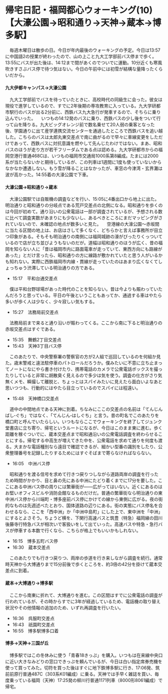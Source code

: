 # 帰宅日記・福岡都心ウォーキング(10)【大濠公園→昭和通り→天神→蔵本→博多駅】

<div class="section">　毎週木曜日は散歩の日。今日が年内最後のウォーキングの予定。今日は13:57に中国語2の授業が終わったので、山の上こと九大工学部前バス停まで歩く。13:55にバスが出た後は、14:12まで間があくのでついでに運動。10分近くも寒風吹きすさぶバス停で待つ気はない。今日の午前中には初雪が結構な量降ったくらいだから。

#### 九大伊都キャンパス→大濠公園

　九大工学部前でバスを待っていたときに、高校時代の同級生に会った。彼女は現役で進学しているので、すでに2年後期の専攻教育に入っている。九大学研都市駅行のバスが出る2分前に、西鉄バス九大急行が発車するので、そちらに乗り込んでいった。 　いつもの14:12発のバスに乗り、西鉄バスの少し後をついて行って山を降りる。九大ビッグオレンジ前で数名乗せて20人弱の乗客となった後、学園通りに出て産学連携交流センターを通過したところで西鉄バスを追い越した。こちらのバスは太郎丸東交差点で南に曲がるので早々に車線変更をしただけであって、西鉄バスに対抗意識を燃やして先んじたわけではない。まあ、昭和バスのほうが走り方が若干フリーダムである点は認める。九大学研都市からの福岡空港行普通468Cは、いつもの福岡市交通局1000系第8編成。たまには2000系が当たらないかと期待しているが、この列車は1週間に1度も使っていないからなかなか遭遇しない。もう雪が降ることはなかったが、車窓の今津湾・玄界灘は波が高かった。14:55着の大濠公園で下車。

#### 大濠公園→昭和通り→蔵本

　大濠公園駅では自販機の調査などを行い、15:05に4番出口から地上に出た。明治通りと昭和通りの分岐点である荒戸交差点の北側になる。昭和通りを歩くのは今回が初めて。通り沿いの公衆電話は一部が調査されているが、予想される数に比べて調査実数があまりにも少ないし、あるべきところにまだマッピングがされていないので、未確認の地点が数多いと見た。 　空港線の大濠公園～赤坂間に当たる区間の地上は、お店はさして多くなく、どちらかと言えば事務所が目立つ印象がある。そもそも明治通りの南側には福岡城跡の濠がぴったりくっついているので店が立ち並びようもないのだが。道幅は昭和通りのほうが広く、昔の福岡を知らない人に「昔は福岡市内に路面電車が走っていて、東西方向にも路線があった」とだけ言ったら、昭和通りの方に線路が敷かれていたと思う人がいるかも知れない。実際に西鉄福岡市内線・貫線が走っていたのはあまり広くなくてしょっちゅう渋滞している明治通りの方である。

* 15:17　平和台通交差点

　僕は平和台野球場があった時代のことを知らない。昔は今よりも賑わっていたんだろうと思っている。平日の午後ということもあってか、通過する車はやたら多いが歩く人は少なく、少々寂しい気もする。

* 15:27　法務局前交差点

　法務局前まで来ると通り沿いが賑わってくる。ここから南に下ると明治通りの赤坂交差点はすぐである。

* 15:35　舞鶴2丁目交差点
* 15:43　天神3丁目バス停

　このあたりで、中央警察署の警察官の方が2人組で巡回しているのを何組か見た。歳末警戒と違法駐停車のパトロールだろうか。僕みたいに不意に立ち止まってノートになにやら書き付けたり、携帯電話のカメラで公衆電話ボックスを撮ったりしていると非常に胡散臭く見えるので多少は気を使う。調査の仕方がさり気無くメモ、瞬撮して離脱と、ちょっとはスパイみたいに見えたら面白いよなあと思いつつも、行動的にはやたら目立っているのでスパイには程遠い。

* 15:48　天神橋口交差点

　道中の中間地点である天神に到着。ちなみにここの交差点の名前は「てんじんばし‐ぐち」ではなく、「てんじん‐はしぐち」と言う。昔の町名でこのあたりを橋口町と呼んでいたらしい。いつもならここでウォーキングを終了してジュンク堂書店に立ち寄り、帰宅というルートになるが、今日はこのまま東に進む。歩く距離を稼ぐついでに、蔵本交差点まで昭和通沿いの公衆電話調査を終わらせることにする。帰宅する中高生が増えてきた中を、公衆電話を求めて通りを何度も渡る。大まかな電話種別なら遠目で確認できるが、細かい型番の識別をしたり、公衆整理番号を記録したりするためにはすぐそばまで寄らなければならない。

* 16:05　中洲バス停

　昭和通りを渡る信号を求めて行きつ戻りつしながら道路両岸の調査を行ったため時間がかかり、目と鼻の先にある中洲にたどり着くまでに17分を要した。ここにある中洲バス停の周りには繁華街が――広がってはいない。近くにあるのはお堅いオフィスビルや消防会館なるものだけだ。普通の繁華街なら明治通りの東中洲バス停から川端町・博多座前バス停にかけての線から東側に広がる。夜の街的なものは先週述べたとおり、国体道路の辺りにある。街の実態にバス停名を合わせるなら、ここを「西中洲」か「中洲中島町」にした上で、東中洲を「中洲」にするとよさそう。ちょうど横を、下関行高速バスと筑豊（特急）福岡線の田川後藤寺行特急バスが相次いで客扱いをして出ていった。高速バスや特急・急行バスが停車する本数で行くなら、こちらが格上でもいいかもしれない。

* 16:15　博多五町バス停
* 16:30　蔵本交差点

　このあたりでも行きつ戻りつ、両岸の歩道を行き来しながら調査を続行。通常時天神から大博通りまで15分前後で歩くところを、約3倍の42分を掛けて蔵本交差点に到着。

#### 蔵本→大博通り→博多駅

　ここから南東に折れて、大博通りを進む。この区間はすでに公衆電話の調査が行われているが、その時からすでに3年が経過しているため、電話機の取り替え状況やその他情報の追加のため、いずれ再調査を行いたい。

* 16:36　呉服町交差点
* 16:43　祇園町交差点
* 16:55　博多駅博多口着

#### 博多→天神→三国が丘

　博多駅ではこの冬休みに使う「青春18きっぷ」を購入。いつもは在来線中央口に近い大きなみどりの窓口できっぷを頼んでいるが、今日は白い指定席券売機を使って買ってみた。切符を買った後はすぐに地下鉄博多駅に行き、17:06発、筑前前原行普通487C（303系K01編成）に乗る。天神では手早く雑誌を買い、毎度乗っている福岡（天神）17:25発の柳川行普通1171列車（8000形8061編成）で帰宅。</div>